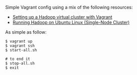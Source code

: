 Simple Vagrant config using a mix of the following resources:

* [Setting up a Hadoop virtual cluster with Vagrant ](http://cscarioni.blogspot.ch/2012/09/setting-up-hadoop-virtual-cluster-with.html)
* [Running Hadoop on Ubuntu Linux (Single-Node Cluster)](http://www.michael-noll.com/tutorials/running-hadoop-on-ubuntu-linux-single-node-cluster/)

As simple as follow:

    $ vagrant up
    $ vagrant ssh
    $ start-all.sh
    
    # to end it
    $ stop-all.sh
    $ exit

